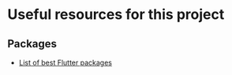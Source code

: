 # Useful resources for this project

## Packages

* [List of best Flutter packages](https://github.com/leisim/awesome-flutter-packages)




